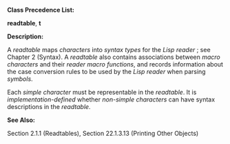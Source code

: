  

**Class Precedence List:** 

**readtable**, **t** 

**Description:** 

A *readtable* maps *characters* into *syntax types* for the *Lisp reader* ; see Chapter 2 (Syntax). A *readtable* also contains associations between *macro characters* and their *reader macro functions*, and records information about the case conversion rules to be used by the *Lisp reader* when parsing *symbols*. 

Each *simple character* must be representable in the *readtable*. It is *implementation-defined* whether *non-simple characters* can have syntax descriptions in the *readtable*. 

**See Also:** 

Section 2.1.1 (Readtables), Section 22.1.3.13 (Printing Other Objects) 

